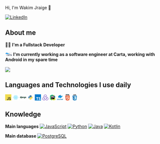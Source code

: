 Hi, I'm Wakim Jraige 👋

[![LinkedIn](https://img.shields.io/static/v1?label=LinkedIn&message=%20&color=informational&logo=LinkedIn&style=flat-square&logoColor=white)](https://www.linkedin.com/in/wakimjraige)

## About me

:man_technologist: <strong>I'm a Fullstack Developer</strong>

<img height="12" src="https://raw.githubusercontent.com/wakim/wakim/master/assets/images/carta_logo.png" /> **I'm currently working as a software engineer at Carta, working with Android in my spare time**

<img align='center' src="https://github-readme-stats.vercel.app/api?username=wakim&show_icons=true">

## Languages and Technologies I use daily

<code><img height="20" src="https://raw.githubusercontent.com/github/explore/80688e429a7d4ef2fca1e82350fe8e3517d3494d/topics/javascript/javascript.png"></code>
<code><img height="20" src="https://raw.githubusercontent.com/github/explore/80688e429a7d4ef2fca1e82350fe8e3517d3494d/topics/react/react.png"></code>
<code><img height="20" src="https://raw.githubusercontent.com/github/explore/80688e429a7d4ef2fca1e82350fe8e3517d3494d/topics/django/django.png"></code>
<code><img height="20" src="https://raw.githubusercontent.com/github/explore/80688e429a7d4ef2fca1e82350fe8e3517d3494d/topics/python/python.png"></code>
<code><img height="20" src="https://raw.githubusercontent.com/github/explore/80688e429a7d4ef2fca1e82350fe8e3517d3494d/topics/typescript/typescript.png"></code>
<code><img height="20" src="https://raw.githubusercontent.com/github/explore/80688e429a7d4ef2fca1e82350fe8e3517d3494d/topics/redux/redux.png"></code>
<code><img height="20" src="https://raw.githubusercontent.com/wakim/wakim/master/assets/images/pycharm.png"></code>
<code><img height="20" src="https://raw.githubusercontent.com/github/explore/80688e429a7d4ef2fca1e82350fe8e3517d3494d/topics/docker/docker.png"></code>
<code><img height="20" src="https://raw.githubusercontent.com/github/explore/80688e429a7d4ef2fca1e82350fe8e3517d3494d/topics/html/html.png"></code>
<code><img height="20" src="https://raw.githubusercontent.com/github/explore/80688e429a7d4ef2fca1e82350fe8e3517d3494d/topics/css/css.png"></code>


## Knowledge

**Main languages**
[![JavaScript](https://img.shields.io/badge/-JavaScript-black?style=flat-square&logo=javascript&link=https://github.com/wakim/)](https://github.com/wakim/)
[![Python](https://img.shields.io/badge/-Python-black?style=flat-square&logo=Python&link=https://github.com/wakim/)](https://github.com/wakim/)
[![Java](https://img.shields.io/badge/-Java-afd0ea?style=flat-square&logo=Java&link=https://github.com/wakim/)](https://github.com/wakim/)
[![Kotlin](https://img.shields.io/badge/-Kotlin-afd0ea?style=flat-square&logo=Kotlin&link=https://github.com/wakim/)](https://github.com/wakim/)


**Main database**
[![PostgreSQL](https://img.shields.io/badge/-PostgreSQL-336791?style=flat-square&logo=postgresql&link=https://github.com/wakim/)](https://github.com/wakim/)

<!--
**wakim/wakim** is a ✨ _special_ ✨ repository because its `README.md` (this file) appears on your GitHub profile.

Here are some ideas to get you started:

- 🔭 I’m currently working on ...
- 🌱 I’m currently learning ...
- 👯 I’m looking to collaborate on ...
- 🤔 I’m looking for help with ...
- 💬 Ask me about ...
- 📫 How to reach me: ...
- 😄 Pronouns: ...
- ⚡ Fun fact: ...
-->
